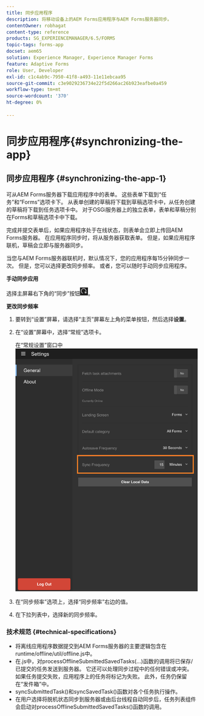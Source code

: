 ```yaml
---
title: 同步应用程序
description: 将移动设备上的AEM Forms应用程序与AEM Forms服务器同步。
contentOwner: robhagat
content-type: reference
products: SG_EXPERIENCEMANAGER/6.5/FORMS
topic-tags: forms-app
docset: aem65
solution: Experience Manager, Experience Manager Forms
feature: Adaptive Forms
role: User, Developer
exl-id: c1c4ab9c-7950-41f8-a493-11e11ebcaa95
source-git-commit: c3e9029236734e22f5d266ac26b923eafbe0a459
workflow-type: tm+mt
source-wordcount: '370'
ht-degree: 0%

---
```


# 同步应用程序{#synchronizing-the-app}

## 同步应用程序 {#synchronizing-the-app-1}

可从AEM Forms服务器下载应用程序中的表单。 这些表单下载到“任务”和“Forms”选项卡下。 从表单创建的草稿将下载到草稿选项卡中，从任务创建的草稿将下载到任务选项卡中。 对于OSGi服务器上的独立表单，表单和草稿分别在Forms和草稿选项卡中下载。

完成并提交表单后，如果应用程序处于在线状态，则表单会立即上传回AEM Forms服务器。 在应用程序同步时，将从服务器获取表单。 但是，如果应用程序联机，草稿会立即与服务器同步。

当您与AEM Forms服务器联机时，默认情况下，您的应用程序每15分钟同步一次。 但是，您可以选择更改同步频率。 或者，您可以随时手动同步应用程序。

**手动同步应用**

选择主屏幕右下角的“同步”按钮![sync-app](assets/sync-app.png)。

**更改同步频率**

1. 要转到“设置”屏幕，请选择“主页”屏幕左上角的菜单按钮，然后选择&#x200B;**设置**。
1. 在“设置”屏幕中，选择“常规”选项卡。

   在“常规设置”窗口中![同步频率设置](assets/gen-settings-2.png)

1. 在“同步频率”选项上，选择“同步频率”右边的值。
1. 在下拉列表中，选择新的同步频率。

### 技术规范 {#technical-specifications}

* 将离线应用程序数据提交到AEM Forms服务器的主要逻辑包含在runtime/offline/util/offline.js中。
* 在.js中，对processOfflineSubmittedSavedTasks(...)函数的调用将已保存/已提交的任务发送到服务器。 它还可以处理同步过程中的任何错误或冲突。 如果任务提交失败，应用程序上的任务将标记为失败。 此外，任务仍保留在“发件箱”中。
* syncSubmittedTask()和syncSavedTask()函数对各个任务执行操作。
* 在用户选择将脱机状态同步到服务器或由后台线程自动同步后，任务列表组件会启动对processOfflineSubmittedSavedTasks()函数的调用。
